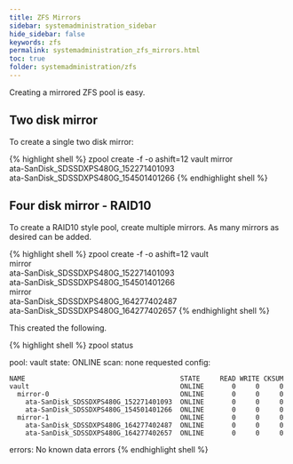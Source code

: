 ```yaml
---
title: ZFS Mirrors
sidebar: systemadministration_sidebar
hide_sidebar: false
keywords: zfs
permalink: systemadministration_zfs_mirrors.html
toc: true
folder: systemadministration/zfs
---
```


Creating a mirrored ZFS pool is easy.

## Two disk mirror

To create a single two disk mirror:

{% highlight shell %}
zpool create -f -o ashift=12 vault mirror \
                ata-SanDisk_SDSSDXPS480G_152271401093 \
                ata-SanDisk_SDSSDXPS480G_154501401266
{% endhighlight shell %}

## Four disk mirror - RAID10

To create a RAID10 style pool, create multiple mirrors. As many mirrors as desired can be added.

{% highlight shell %}
zpool create -f -o ashift=12 vault \
              mirror \
                ata-SanDisk_SDSSDXPS480G_152271401093 \
                ata-SanDisk_SDSSDXPS480G_154501401266 \
              mirror \
                ata-SanDisk_SDSSDXPS480G_164277402487 \
                ata-SanDisk_SDSSDXPS480G_164277402657
{% endhighlight shell %}

This created the following.

{% highlight shell %}
zpool status

  pool: vault
 state: ONLINE
  scan: none requested
config:

	NAME                                       STATE     READ WRITE CKSUM
	vault                                      ONLINE       0     0     0
	  mirror-0                                 ONLINE       0     0     0
	    ata-SanDisk_SDSSDXPS480G_152271401093  ONLINE       0     0     0
	    ata-SanDisk_SDSSDXPS480G_154501401266  ONLINE       0     0     0
	  mirror-1                                 ONLINE       0     0     0
	    ata-SanDisk_SDSSDXPS480G_164277402487  ONLINE       0     0     0
	    ata-SanDisk_SDSSDXPS480G_164277402657  ONLINE       0     0     0

errors: No known data errors
{% endhighlight shell %}
